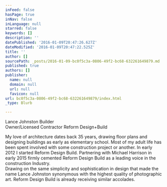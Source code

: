 ```yaml
---
inFeed: false
hasPage: true
inNav: false
inLanguage: null
starred: false
keywords: []
description: ''
datePublished: '2016-01-09T20:47:26.627Z'
dateModified: '2016-01-09T20:47:22.525Z'
title: ''
author: []
sourcePath: _posts/2016-01-09-bc0f5c3a-0806-49f2-bc68-632261649879.md
published: true
authors: []
publisher:
  name: null
  domain: null
  url: null
  favicon: null
url: bc0f5c3a-0806-49f2-bc68-632261649879/index.html
_type: Blurb

---
```

Lance Johnston Builder  
Owner/Licensed Contractor  Reform Design+Build

My love of architecture dates back 35 years, drawing floor plans and designing buildings as early as elementary school.  Most of my adult life has been spent involved with some construction project or another.  In early 2012 I started Reform Design Build.  Partnering with Michael Harrison in early 2015 firmly cemented Reform Design Build as a leading voice in the construction Industry.  
Drawing on the same simplicity and sophistication in design that made the name Lance Johnston synonymous with the highest quality of photographic art. Reform Design Build is already receiving similar accolades.